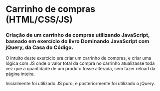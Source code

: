 # Carrinho de compras (HTML/CSS/JS)

### Criação de um carrinho de compras utilizando JavaScript, baseado em exercício do livro Dominando JavaScript com jQuery, da Casa do Código.

<p>O intuito deste exercício era criar um carrinho de compras, e criar uma lógica com JS onde o valor total da compra no carrinho atualizasse toda vez que a quantidade de um produto fosse alterada, sem fazer reload da página inteira.<p>

<p>Inicialmente foi utilizado JS puro, e posteriormente foi utilizado o jQuery.</p>
